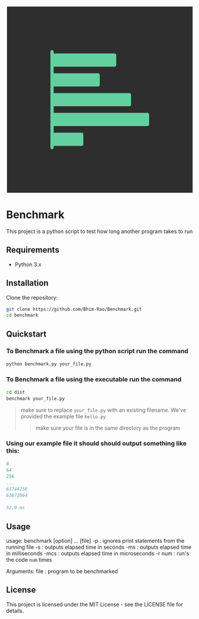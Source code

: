 <p align="center">
  <img src="https://github.com/Bhim-Rao/Benchmark/blob/main/assets/Benchmark-Logo.png?raw=true" alt="Benxhmark Logo"/>
</p>

# Benchmark
This project is a python script to test how long another program takes to run

## Requirements

- Python 3.x

## Installation

Clone the repository:

```sh
git clone https://github.com/Bhim-Rao/Benchmark.git
cd benchmark
```

## Quickstart

### To Benchmark a file using the python script run the command
```sh
python benchmark.py your_file.py
```

### To Benchmark a file using the executable run the command
```sh
cd dist
benchmark your_file.py
```

> make sure to replace `your_file.py` with an existing filename. We've provided the example file `hello.py`
>> make sure your file is in the same directory as the program

### Using our example file it should should output something like this: 
```yaml
0
64
256
...
63744256
63872064

52.0 ms
```

## Usage
usage: benchmark [option] ... [file]
-p     : ignores print statements from the running file
-s     : outputs elapsed time in seconds
-ms    : outputs elapsed time in milliseconds
-mcs   : outputs elapsed time in microseconds
-r num : run's the code `num` times

Arguments:
file   : program to be benchmarked

## License

This project is licensed under the MIT License - see the LICENSE file for details.
